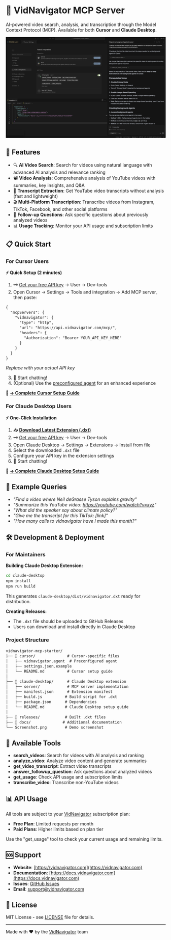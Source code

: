 # 🎥 VidNavigator MCP Server

AI-powered video search, analysis, and transcription through the Model Context Protocol (MCP). Available for both **Cursor** and **Claude Desktop**.

![VidNavigator Demo](./Screenshot.png)

## 🚀 Features

- 🔍 **AI Video Search**: Search for videos using natural language with advanced AI analysis and relevance ranking
- 📽️ **Video Analysis**: Comprehensive analysis of YouTube videos with summaries, key insights, and Q&A
- 📝 **Transcript Extraction**: Get YouTube video transcripts without analysis (fast and lightweight)
- 🎬 **Multi-Platform Transcription**: Transcribe videos from Instagram, TikTok, Facebook, and other social platforms
- 💬 **Follow-up Questions**: Ask specific questions about previously analyzed videos
- 📊 **Usage Tracking**: Monitor your API usage and subscription limits

## 📋 Quick Start

### For Cursor Users

**⚡ Quick Setup (2 minutes)**

1. 🗝 [Get your free API key](https://vidnavigator.com) → User → Dev-tools
2. Open Cursor → Settings → Tools and integration → Add MCP server, then paste:

```jsonc
{
  "mcpServers": {
    "vidnavigator": {
      "type": "http",
      "url": "https://api.vidnavigator.com/mcp/",
      "headers": {
        "Authorization": "Bearer YOUR_API_KEY_HERE"
      }
    }
  }
}
```

*Replace with your actual API key*

3. 🎤 Start chatting!
4. (Optional) Use the [preconfigured agent](./cursor/vidnavigator.agent) for an enhanced experience

**📁 [→ Complete Cursor Setup Guide](./cursor/)**

### For Claude Desktop Users

**⚡ One-Click Installation**

1. 📥 **[Download Latest Extension (.dxt)](https://github.com/vidnavigator/vidnavigator-mcp-starter/releases/latest)**
2. 🗝 [Get your free API key](https://vidnavigator.com) → User → Dev-tools
3. Open Claude Desktop → Settings → Extensions → Install from file
4. Select the downloaded `.dxt` file
5. Configure your API key in the extension settings
6. 🎤 Start chatting!

**📁 [→ Complete Claude Desktop Setup Guide](./claude-desktop/)**

## 💬 Example Queries

- *"Find a video where Neil deGrasse Tyson explains gravity"*
- *"Summarize this YouTube video: https://youtube.com/watch?v=xyz"*
- *"What did the speaker say about climate policy?"*
- *"Give me the transcript for this TikTok: [link]"*
- *"How many calls to vidnavigator have I made this month?"*

## 🛠 Development & Deployment

### For Maintainers

**Building Claude Desktop Extension:**
```bash
cd claude-desktop
npm install
npm run build
```

This generates `claude-desktop/dist/vidnavigator.dxt` ready for distribution.

**Creating Releases:**
- The `.dxt` file should be uploaded to GitHub Releases
- Users can download and install directly in Claude Desktop

### Project Structure

```
vidnavigator-mcp-starter/
├── 📁 cursor/              # Cursor-specific files
│   ├── vidnavigator.agent  # Preconfigured agent
│   ├── settings.json.example
│   └── README.md          # Cursor setup guide
│
├── 📁 claude-desktop/      # Claude Desktop extension
│   ├── server/            # MCP server implementation
│   ├── manifest.json      # Extension manifest
│   ├── build.js          # Build script for .dxt
│   ├── package.json      # Dependencies
│   └── README.md         # Claude Desktop setup guide
│
├── 📁 releases/           # Built .dxt files
├── 📁 docs/              # Additional documentation
└── Screenshot.png        # Demo screenshot
```

## 🔧 Available Tools

- **search_videos**: Search for videos with AI analysis and ranking
- **analyze_video**: Analyze video content and generate summaries
- **get_video_transcript**: Extract video transcripts
- **answer_followup_question**: Ask questions about analyzed videos
- **get_usage**: Check API usage and subscription limits
- **transcribe_video**: Transcribe non-YouTube videos

## 📊 API Usage

All tools are subject to your [VidNavigator](https://vidnavigator.com) subscription plan:
- **Free Plan**: Limited requests per month
- **Paid Plans**: Higher limits based on plan tier

Use the "get_usage" tool to check your current usage and remaining limits.

## 🆘 Support

- **Website**: [https://vidnavigator.com](https://vidnavigator.com)
- **Documentation**: [https://docs.vidnavigator.com](https://docs.vidnavigator.com)
- **Issues**: [GitHub Issues](https://github.com/vidnavigator/vidnavigator-mcp-starter/issues)
- **Email**: support@vidnavigator.com

## 📄 License

MIT License - see [LICENSE](./LICENSE) file for details.

---

Made with ❤️ by the [VidNavigator](https://vidnavigator.com) team